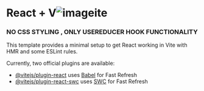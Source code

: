 # React + V![image](https://github.com/dibborah/todo-list-app-using-useReducer-Hook/assets/90625406/1545d324-c944-4f29-b98b-ce0f4e2580d2)ite

### NO CSS STYLING , ONLY USEREDUCER HOOK FUNCTIONALITY
This template provides a minimal setup to get React working in Vite with HMR and some ESLint rules.

Currently, two official plugins are available:

- [@vitejs/plugin-react](https://github.com/vitejs/vite-plugin-react/blob/main/packages/plugin-react/README.md) uses [Babel](https://babeljs.io/) for Fast Refresh
- [@vitejs/plugin-react-swc](https://github.com/vitejs/vite-plugin-react-swc) uses [SWC](https://swc.rs/) for Fast Refresh
